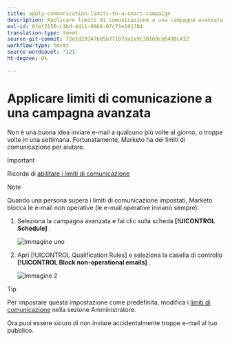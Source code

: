 ```yaml
---
title: apply-communication-limits-to-a-smart-campaign
description: Applicare limiti di comunicazione a una campagna avanzata
exl-id: 8fef2150-c1bd-4411-9968-07c71e191784
translation-type: tm+mt
source-git-commit: 72e1d29347bd5b77107da1e9c30169cb6490c432
workflow-type: tm+mt
source-wordcount: '121'
ht-degree: 0%

---
```


# Applicare limiti di comunicazione a una campagna avanzata

Non è una buona idea inviare e-mail a qualcuno più volte al giorno, o troppe volte in una settimana. Fortunatamente, Marketo ha dei limiti di comunicazione per aiutare.

>[!IMPORTANT]
>
>Ricorda di [abilitare i limiti di comunicazione](https://docs.marketo.com/display/DOCS/Enable+Communication+Limits)

>[!NOTE]
>
>Quando una persona supera i limiti di comunicazione impostati, Marketo blocca le e-mail non operative (le e-mail operative inviano sempre).

1. Seleziona la campagna avanzata e fai clic sulla scheda **[!UICONTROL Schedule]** .

   ![Immagine uno](/help/sky/assets/smart-campaigns/apply-communication-limits-to-a-smart-campaign/apply-communication-limits-to-a-smart-campaign-1.png)

1. Apri [!UICONTROL Qualification Rules] e seleziona la casella di controllo **[!UICONTROL Block non-operational emails]** .

   ![Immagine 2](/help/sky/assets/smart-campaigns/apply-communication-limits-to-a-smart-campaign/apply-communication-limits-to-a-smart-campaign-2.png)

>[!TIP]
>
>Per impostare questa impostazione come predefinita, modifica i [limiti di comunicazione](https://docs.marketo.com/display/DOCS/Enable+Communication+Limits) nella sezione Amministratore.

Ora puoi essere sicuro di non inviare accidentalmente troppe e-mail al tuo pubblico.
